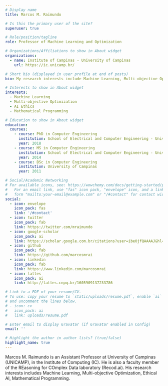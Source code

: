 ```yaml
---
# Display name
title: Marcos M. Raimundo

# Is this the primary user of the site?
superuser: true

# Role/position/tagline
role: Professor of Machine Learning and Optimization

# Organizations/Affiliations to show in About widget
organizations:
  - name: Institute of Campinas - University of Campinas
    url: https://ic.unicamp.br/

# Short bio (displayed in user profile at end of posts)
bio: My research interests include Machine Learning, Multi-objective Optimization, Ethical AI, mathematical programming.

# Interests to show in About widget
interests:
  - Machine Learning
  - Multi-objective Optimization
  - AI Ethics
  - Mathematical Programming

# Education to show in About widget
education:
  courses:
    - course: PhD in Computer Engineering
      institution: School of Electrical and Computer Engineering - University of Campinas
      year: 2018
    - course: MS in Computer Engineering
      institution: School of Electrical and Computer Engineering - University of Campinas
      year: 2014
    - course: BSc in Computer Engineering
      institution: University of Campinas
      year: 2011

# Social/Academic Networking
# For available icons, see: https://wowchemy.com/docs/getting-started/page-builder/#icons
#   For an email link, use "fas" icon pack, "envelope" icon, and a link in the
#   form "mailto:your-email@example.com" or "/#contact" for contact widget.
social:
  - icon: envelope
    icon_pack: fas
    link: '/#contact'
  - icon: twitter
    icon_pack: fab
    link: https://twitter.com/mraimundo
  - icon: google-scholar
    icon_pack: ai
    link: https://scholar.google.com.br/citations?user=ibe0jfQAAAAJ&hl=pt-BR
  - icon: github
    icon_pack: fab
    link: https://github.com/marcosmrai
  - icon: linkedin
    icon_pack: fab
    link: https://www.linkedin.com/marcosmrai
  - icon: lattes
    icon_pack: ai
    link: http://lattes.cnpq.br/1605909137233786

# Link to a PDF of your resume/CV.
# To use: copy your resume to `static/uploads/resume.pdf`, enable `ai` icons in `params.toml`,
# and uncomment the lines below.
# - icon: cv
#   icon_pack: ai
#   link: uploads/resume.pdf

# Enter email to display Gravatar (if Gravatar enabled in Config)
email: ''

# Highlight the author in author lists? (true/false)
highlight_name: true
---
```


Marcos M. Raimundo is an Assistant Professor at University of Campinas (UNICAMP), in the Institute of Computing (IC). He is also a faculty member of the REasoning for COmplex Data laboratory (Recod.ai). His research interests includes Machine Learning, Multi-objective Optimization, Ethical AI, Mathematical Programming.
